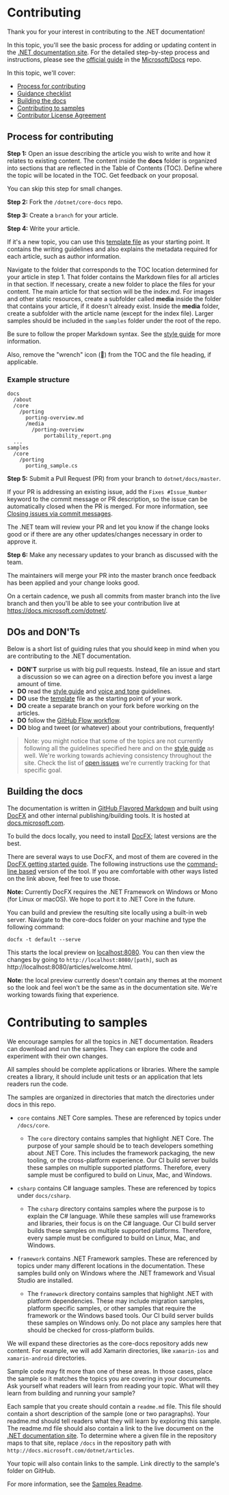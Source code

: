 # Contributing

Thank you for your interest in contributing to the .NET documentation!

In this topic, you'll see the basic process for adding or updating content in the [.NET documentation site](https://docs.microsoft.com/dotnet). For the detailed step-by-step process and instructions, please see the [official guide](https://github.com/Microsoft/Docs/blob/master/readme.md) in the [Microsoft/Docs](https://github.com/Microsoft/Docs) repo.

In this topic, we'll cover: 

* [Process for contributing](#process-for-contributing) 
* [Guidance checklist](#guidance-checklist)
* [Building the docs](#building-the-docs)
* [Contributing to samples](#contributing-to-samples)
* [Contributor License Agreement](#contributor-license-agreement)

## Process for contributing

**Step 1:** Open an issue describing the article you wish to write and how it relates to existing content.
The content inside the **docs** folder is organized into sections that are reflected in the Table of Contents (TOC). Define where the topic will be located in the TOC. Get feedback on your proposal. 

You can skip this step for small changes.

**Step 2:** Fork the `/dotnet/core-docs` repo.

**Step 3:** Create a `branch` for your article.

**Step 4:** Write your article. 

If it's a new topic, you can use this [template file](./styleguide/template.md) as your starting point. It contains the writing guidelines and also explains the metadata required for each article, such as author information.

Navigate to the folder that corresponds to the TOC location determined for your article in step 1.
That folder contains the Markdown files for all articles in that section.
If necessary, create a new folder to place the files for your content. The main article for that section will be the index.md. 
For images and other static resources, create a subfolder called **media** inside the folder that contains your article, if it doesn't already exist. Inside the **media** folder, create a subfolder with the article name (except for the index file).
Larger samples should be included in the `samples` folder under the root of the repo.

Be sure to follow the proper Markdown syntax. See the [style guide](./styleguide/template.md) for more information.

Also, remove the "wrench" icon (🔧) from the TOC and the file heading, if applicable. 

### Example structure

    docs
      /about
      /core
        /porting
          porting-overview.md
          /media
            /porting-overview        
                portability_report.png
      ...
    samples
      /core
        /porting
          porting_sample.cs

**Step 5:** Submit a Pull Request (PR) from your branch to `dotnet/docs/master`.

If your PR is addressing an existing issue, add the `Fixes #Issue_Number` keyword to the commit message or PR description, so the issue can be automatically closed when the PR is merged. For more information, see [Closing issues via commit messages](https://help.github.com/articles/closing-issues-via-commit-messages/).

The .NET team will review your PR and let you know if the change looks good or if there are any other updates/changes necessary in order to approve it.

**Step 6:** Make any necessary updates to your branch as discussed with the team. 

The maintainers will merge your PR into the master branch once feedback has been applied and your change looks good. 

On a certain cadence, we push all commits from master branch into the live branch and then you'll be able to see your contribution live at https://docs.microsoft.com/dotnet/. 

## DOs and DON'Ts

Below is a short list of guiding rules that you should keep in mind when you are contributing to the .NET documentation.

- **DON'T** surprise us with big pull requests. Instead, file an issue and start a discussion so we can agree on a direction before you invest a large amount of time.
- **DO** read the [style guide](./styleguide/template.md) and [voice and tone](./styleguide/voice-tone.md) guidelines.
- **DO** use the [template](./styleguide/template.md) file as the starting point of your work.
- **DO** create a separate branch on your fork before working on the articles.
- **DO** follow the [GitHub Flow workflow](https://guides.github.com/introduction/flow/). 
- **DO** blog and tweet (or whatever) about your contributions, frequently!

> Note: you might notice that some of the topics are not currently following all the guidelines specified here and on the [style guide](./styleguide/template.md) as well. We're working towards achieving consistency throughout the site. Check the list of [open issues](https://github.com/dotnet/docs/issues?q=is%3Aissue+is%3Aopen+label%3Aguidelines-adherence) we're currently tracking for that specific goal. 

## Building the docs

The documentation is written in [GitHub Flavored Markdown](https://help.github.com/categories/writing-on-github/) and built using [DocFX](http://dotnet.github.io/docfx/) and other internal publishing/building tools. It is hosted at [docs.microsoft.com](https://docs.microsoft.com/dotnet). 

To build the docs locally, you need to install [DocFX](https://dotnet.github.io/docfx/); latest versions are the best.

There are several ways to use DocFX, and most of them are covered in the [DocFX getting started guide](https://dotnet.github.io/docfx/tutorial/docfx_getting_started.html). 
The following instructions use the [command-line based](https://dotnet.github.io/docfx/tutorial/docfx_getting_started.html#2-use-docfx-as-a-command-line-tool) version of the tool. 
If you are comfortable with other ways listed on the link above, feel free to use those. 

**Note:** Currently DocFX requires the .NET Framework on Windows or Mono (for Linux or macOS). We hope to port it to .NET Core in the future. 

You can build and preview the resulting site locally using a built-in web server. Navigate to the core-docs folder on your machine and type the following command:

```
docfx -t default --serve
```
	
This starts the local preview on [localhost:8080](http://localhost:8080). You can then view the changes by going to `http://localhost:8080/[path]`, such as http://localhost:8080/articles/welcome.html.

**Note:** the local preview currently doesn't contain any themes at the moment so the look and feel won't be the same as in the documentation site. We're working towards fixing that experience.

# Contributing to samples

We encourage samples for all the topics in .NET documentation. Readers can download and run the samples. They
can explore the code and experiment with their own changes.

All samples should be complete applications or libraries. Where the sample creates a library,
it should include unit tests or an application that lets readers run the code.

The samples are organized in directories that match the directories under
docs in this repo.

- `core` contains .NET Core samples. These are referenced by topics under `/docs/core`.

   * The `core` directory contains samples that highlight .NET Core. The purpose of your sample should be to teach developers something about .NET Core. This includes the framework packaging, the new tooling, or the cross-platform experience. Our CI build server builds these samples on multiple supported platforms. Therefore, every sample must be configured to build on Linux, Mac, and Windows.

- `csharp` contains C# language samples. These are referenced by topics under `docs/csharp`.

   * The `csharp` directory contains samples where the purpose is to explain the C# language. While these samples will use frameworks and libraries, their focus is on the C# language. Our CI build server builds these samples on multiple supported platforms. Therefore, every sample must be configured to build on Linux, Mac, and Windows.

- `framework` contains .NET Framework samples. These are referenced by topics under many different locations in the documentation. These samples build only on Windows where the .NET framework and Visual Studio are installed.

   * The `framework` directory contains samples that highlight .NET with platform dependencies. These may include migration samples, platform specific samples, or other samples that require the framework or the Windows based tools. Our CI build server builds these samples on Windows only. Do not place any samples here that should be checked for cross-platform builds.

We will expand these directories as the core-docs repository adds new content. For example, we will add Xamarin directories, like `xamarin-ios` and `xamarin-android` directories. 

Sample code may fit more than one of these areas. In those cases, place the sample so it matches
the topics you are covering in your documents. Ask yourself what readers will learn from reading
your topic. What will they learn from building and running your sample? 

Each sample that you create should contain a `readme.md` file. This file should
contain a short description of the sample (one or two paragraphs). Your readme.md
should tell readers what they will learn by exploring this sample. The readme.md file should also contain
a link to the live document on the [.NET documentation site](http://docs.microsoft.com/dotnet/articles/welcome).
To determine where a given file in the repository maps to that site, replace `/docs` in the repository path
with `http://docs.microsoft.com/dotnet/articles`.   

Your topic will also contain links to the sample. Link directly to the sample's folder on GitHub.

For more information, see the [Samples Readme](https://github.com/dotnet/docs/blob/master/samples/README.md).
